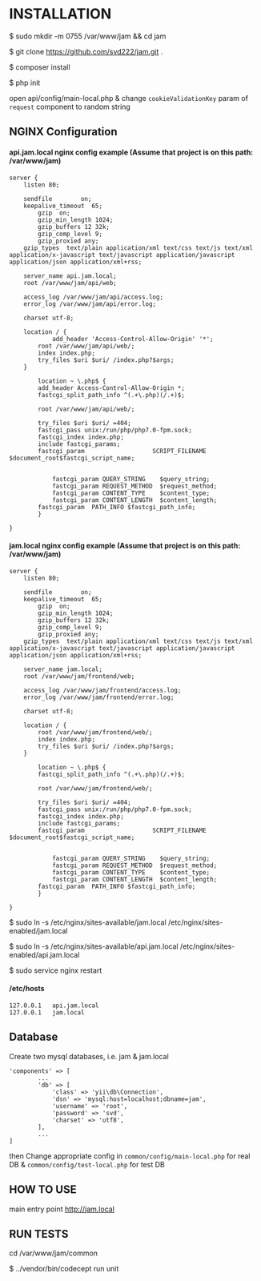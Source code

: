 # INSTALLATION #

$ sudo mkdir -m 0755 /var/www/jam && cd jam

$ git clone https://github.com/svd222/jam.git .

$ composer install

$ php init

open api/config/main-local.php & change `cookieValidationKey` param of `request` component to random string

## NGINX Configuration ##


#### api.jam.local nginx config example (Assume that project is on this path: /var/www/jam) ####

````
server {
	listen 80;

	sendfile        on;
	keepalive_timeout  65;
    	gzip  on;
    	gzip_min_length 1024;
    	gzip_buffers 12 32k;
    	gzip_comp_level 9;
    	gzip_proxied any;
	gzip_types	text/plain application/xml text/css text/js text/xml application/x-javascript text/javascript application/javascript application/json application/xml+rss;
	
	server_name api.jam.local;
	root /var/www/jam/api/web;

	access_log /var/www/jam/api/access.log;
	error_log /var/www/jam/api/error.log;

	charset utf-8;
		
	location / {
            add_header 'Access-Control-Allow-Origin' '*';
	    root /var/www/jam/api/web/;
	    index index.php;
	    try_files $uri $uri/ /index.php?$args;
	}

    	location ~ \.php$ {
		add_header Access-Control-Allow-Origin *;
		fastcgi_split_path_info ^(.+\.php)(/.+)$;
		
		root /var/www/jam/api/web/;

		try_files $uri $uri/ =404;
		fastcgi_pass unix:/run/php/php7.0-fpm.sock;
		fastcgi_index index.php;
		include fastcgi_params;
		fastcgi_param                   SCRIPT_FILENAME $document_root$fastcgi_script_name;


	    	fastcgi_param QUERY_STRING    $query_string;
	    	fastcgi_param REQUEST_METHOD  $request_method;
	    	fastcgi_param CONTENT_TYPE    $content_type;
	    	fastcgi_param CONTENT_LENGTH  $content_length;
		fastcgi_param  PATH_INFO $fastcgi_path_info;
    	}

}
````

#### jam.local nginx config example (Assume that project is on this path: /var/www/jam) ####

````
server {
	listen 80;

	sendfile        on;
	keepalive_timeout  65;
    	gzip  on;
    	gzip_min_length 1024;
    	gzip_buffers 12 32k;
    	gzip_comp_level 9;
    	gzip_proxied any;
	gzip_types	text/plain application/xml text/css text/js text/xml application/x-javascript text/javascript application/javascript application/json application/xml+rss;
	
	server_name jam.local;
	root /var/www/jam/frontend/web;

	access_log /var/www/jam/frontend/access.log;
	error_log /var/www/jam/frontend/error.log;

	charset utf-8;

	location / {
	    root /var/www/jam/frontend/web/;
	    index index.php;
	    try_files $uri $uri/ /index.php?$args;
	}

    	location ~ \.php$ {
		fastcgi_split_path_info ^(.+\.php)(/.+)$;
		
		root /var/www/jam/frontend/web/;

		try_files $uri $uri/ =404;
		fastcgi_pass unix:/run/php/php7.0-fpm.sock;
		fastcgi_index index.php;
		include fastcgi_params;
		fastcgi_param                   SCRIPT_FILENAME $document_root$fastcgi_script_name;


	    	fastcgi_param QUERY_STRING    $query_string;
	    	fastcgi_param REQUEST_METHOD  $request_method;
	    	fastcgi_param CONTENT_TYPE    $content_type;
	    	fastcgi_param CONTENT_LENGTH  $content_length;
		fastcgi_param  PATH_INFO $fastcgi_path_info;
    	}

}
````
$ sudo ln -s /etc/nginx/sites-available/jam.local /etc/nginx/sites-enabled/jam.local

$ sudo ln -s /etc/nginx/sites-available/api.jam.local /etc/nginx/sites-enabled/api.jam.local

$ sudo service nginx restart

#### /etc/hosts ####

````
127.0.0.1	api.jam.local
127.0.0.1	jam.local
````

## Database ##

Create two mysql databases, i.e. jam & jam.local

````
'components' => [
        ...
        'db' => [
            'class' => 'yii\db\Connection',
            'dsn' => 'mysql:host=localhost;dbname=jam',
            'username' => 'root',
            'password' => 'svd',
            'charset' => 'utf8',
        ],
        ...
]        
````

then Change appropriate config in `common/config/main-local.php` for real DB
 & `common/config/test-local.php` for test DB
 
 ## HOW TO USE ##
 
 main entry point http://jam.local 
 
 ## RUN TESTS ##
 
 cd /var/www/jam/common
 
 $ ../vendor/bin/codecept run unit
